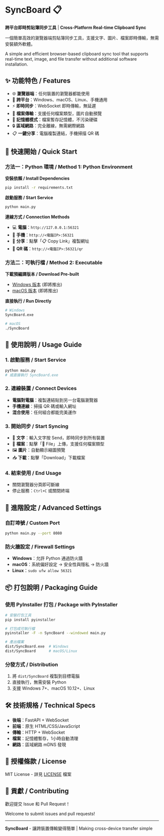 # SyncBoard 📋

**跨平台即時剪貼簿同步工具** | **Cross-Platform Real-time Clipboard Sync**

一個簡單高效的瀏覽器端剪貼簿同步工具，支援文字、圖片、檔案即時傳輸，無需安裝額外軟體。

A simple and efficient browser-based clipboard sync tool that supports real-time text, image, and file transfer without additional software installation.

## ✨ 功能特色 / Features

- 🌐 **瀏覽器端**：任何裝置的瀏覽器都能使用
- 📱 **跨平台**：Windows、macOS、Linux、手機通用
- ⚡ **即時同步**：WebSocket 即時傳輸，無延遲
- 📎 **檔案傳輸**：支援任何檔案類型，圖片自動預覽
- 💾 **記憶體模式**：檔案暫存記憶體，不污染硬碟
- 🔒 **區域網路**：完全離線，無需網際網路
- 📋 **一鍵分享**：電腦複製連結，手機掃描 QR 碼

## 🚀 快速開始 / Quick Start

### 方法一：Python 環境 / Method 1: Python Environment

**安裝依賴 / Install Dependencies**
```bash
pip install -r requirements.txt
```

**啟動服務 / Start Service**
```bash
python main.py
```

**連線方式 / Connection Methods**
- 💻 **電腦**：`http://127.0.0.1:56321`
- 📱 **手機**：`http://<電腦IP>:56321`
- 🔗 **分享**：點擊「📋 Copy Link」複製網址
- 📱 **QR 碼**：`http://<電腦IP>:56321/qr`

### 方法二：可執行檔 / Method 2: Executable

**下載預編譯版本 / Download Pre-built**
- [Windows 版本](https://github.com/your-repo/releases) (即將推出)
- [macOS 版本](https://github.com/your-repo/releases) (即將推出)

**直接執行 / Run Directly**
```bash
# Windows
SyncBoard.exe

# macOS
./SyncBoard
```

## 📖 使用說明 / Usage Guide

### 1. 啟動服務 / Start Service
```bash
python main.py
# 或直接執行 SyncBoard.exe
```

### 2. 連線裝置 / Connect Devices
- **電腦對電腦**：複製連結貼到另一台電腦瀏覽器
- **手機連線**：掃描 QR 碼或輸入網址
- **混合使用**：任何組合都能完美運作

### 3. 開始同步 / Start Syncing
- 📝 **文字**：輸入文字按 Send，即時同步到所有裝置
- 📎 **檔案**：點擊「📎 File」上傳，支援任何檔案類型
- 🖼️ **圖片**：自動顯示縮圖預覽
- 📥 **下載**：點擊「Download」下載檔案

### 4. 結束使用 / End Usage
- 關閉瀏覽器分頁即可斷線
- 停止服務：`Ctrl+C` 或關閉終端

## 🔧 進階設定 / Advanced Settings

### 自訂埠號 / Custom Port
```bash
python main.py --port 8080
```

### 防火牆設定 / Firewall Settings
- **Windows**：允許 Python 通過防火牆
- **macOS**：系統偏好設定 → 安全性與隱私 → 防火牆
- **Linux**：`sudo ufw allow 56321`

## 📦 打包說明 / Packaging Guide

### 使用 PyInstaller 打包 / Package with PyInstaller
```bash
# 安裝打包工具
pip install pyinstaller

# 打包成可執行檔
pyinstaller -F -n SyncBoard --windowed main.py

# 產出檔案
dist/SyncBoard.exe  # Windows
dist/SyncBoard      # macOS/Linux
```

### 分發方式 / Distribution
1. 將 `dist/SyncBoard` 複製到目標電腦
2. 直接執行，無需安裝 Python
3. 支援 Windows 7+、macOS 10.12+、Linux

## 🛠️ 技術規格 / Technical Specs

- **後端**：FastAPI + WebSocket
- **前端**：原生 HTML/CSS/JavaScript
- **傳輸**：HTTP + WebSocket
- **檔案**：記憶體暫存，1小時自動清理
- **網路**：區域網路 mDNS 發現

## 📝 授權條款 / License

MIT License - 詳見 [LICENSE](LICENSE) 檔案

## 🤝 貢獻 / Contributing

歡迎提交 Issue 和 Pull Request！

Welcome to submit issues and pull requests!

---

**SyncBoard** - 讓跨裝置傳輸變得簡單 | Making cross-device transfer simple
